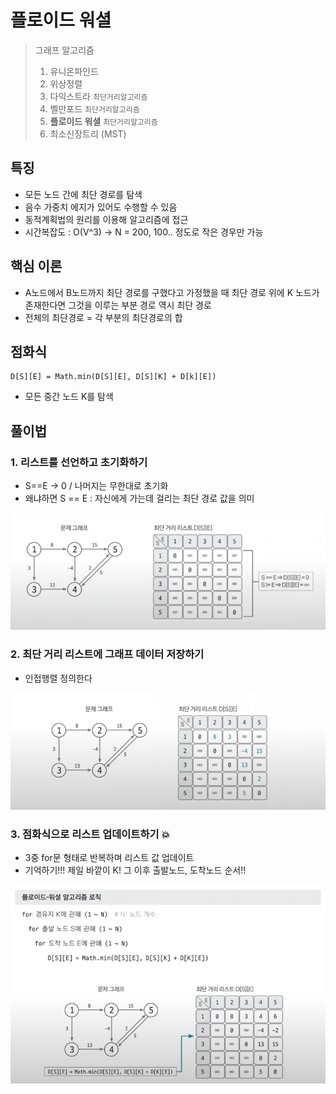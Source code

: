# 플로이드 워셜

> 그래프 알고리즘
> 1. 유니온파인드
> 2. 위상정렬
> 3. 다익스트라 `최단거리알고리즘`
> 4. 벨만포드 `최단거리알고리즘`
> 5. **플로이드 워셜** `최단거리알고리즘`
> 6. 최소신장트리 (MST)


## 특징
- 모든 노드 간에 최단 경로를 탐색
- 음수 가중치 에지가 있어도 수행할 수 있음
- 동적계획법의 원리를 이용해 알고리즘에 접근
- 시간복잡도 : O(V^3) -> N = 200, 100.. 정도로 작은 경우만 가능

## 핵심 이론
- A노드에서 B노드까지 최단 경로를 구했다고 가정했을 때 최단 경로 위에 K 노드가 존재한다면 그것을 이루는 부분 경로 역시 최단 경로
- 전체의 최단경로 = 각 부분의 최단경로의 합

## 점화식
```text
D[S][E] = Math.min(D[S][E], D[S][K] + D[k][E])
```
- 모든 중간 노드 K를 탐색

## 풀이법
### 1. 리스트를 선언하고 초기화하기
- S==E -> 0 / 나머지는 무한대로 초기화
- 왜냐하면 S == E : 자신에게 가는데 걸리는 최단 경로 값을 의미

![22_floydwarshall_1.png](img/22_floydwarshall_1.png)

### 2. 최단 거리 리스트에 그래프 데이터 저장하기
- 인접행렬 정의한다

![22_floydwarshall_2.png](img/22_floydwarshall_2.png)

### 3. 점화식으로 리스트 업데이트하기 💥
- 3중 for문 형태로 반복하며 리스트 값 업데이트
- 기억하기!!! 제일 바깥이 K! 그 이후 출발노드, 도착노드 순서!!

![22_floydwarshall_3.png](img/22_floydwarshall_3.png)
